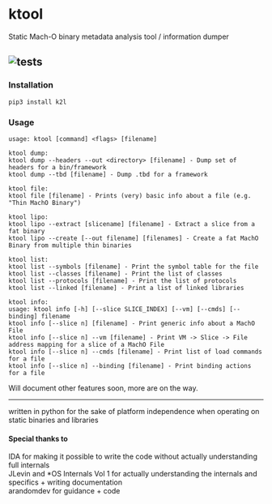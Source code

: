 # ktool
Static Mach-O binary metadata analysis tool / information dumper

![tests](https://github.com/kritantadev/ktool/actions/workflows/tests.yml/badge.svg)
---

### Installation

```shell
pip3 install k2l
```

### Usage

```shell
usage: ktool [command] <flags> [filename]

ktool dump:
ktool dump --headers --out <directory> [filename] - Dump set of headers for a bin/framework
ktool dump --tbd [filename] - Dump .tbd for a framework

ktool file:
ktool file [filename] - Prints (very) basic info about a file (e.g. "Thin MachO Binary")

ktool lipo:
ktool lipo --extract [slicename] [filename] - Extract a slice from a fat binary
ktool lipo --create [--out filename] [filenames] - Create a fat MachO Binary from multiple thin binaries

ktool list:
ktool list --symbols [filename] - Print the symbol table for the file
ktool list --classes [filename] - Print the list of classes
ktool list --protocols [filename] - Print the list of protocols
ktool list --linked [filename] - Print a list of linked libraries

ktool info:
usage: ktool info [-h] [--slice SLICE_INDEX] [--vm] [--cmds] [--binding] filename
ktool info [--slice n] [filename] - Print generic info about a MachO File
ktool info [--slice n] --vm [filename] - Print VM -> Slice -> File address mapping for a slice of a MachO File
ktool info [--slice n] --cmds [filename] - Print list of load commands for a file 
ktool info [--slice n] --binding [filename] - Print binding actions for a file

```

Will document other features soon, more are on the way.

---

written in python for the sake of platform independence when operating on static binaries and libraries

#### Special thanks to

IDA for making it possible to write the code without actually understanding full internals  
JLevin and *OS Internals Vol 1 for actually understanding the internals and specifics + writing documentation  
arandomdev for guidance + code
